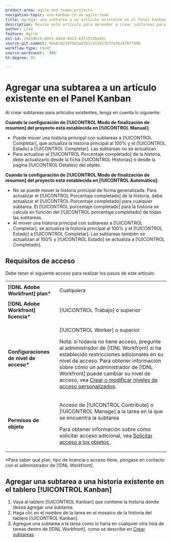```yaml
---
product-area: agile-and-teams;projects
navigation-topic: use-kanban-in-an-agile-team
title: Agregar una subtarea a un artículo existente en el Panel Kanban
description: Revise este artículo para aprender a crear subtareas para historias existentes en el Panel Kanban.
author: Lisa
feature: Agile
exl-id: c6610616-80e5-4ded-9d23-63f15536e45c
source-git-commit: 9da0c8234f563a0202cd15017b37a341476f7406
workflow-type: tm+mt
source-wordcount: '366'
ht-degree: 0%

---
```


# Agregar una subtarea a un artículo existente en el Panel Kanban

Al crear subtareas para artículos existentes, tenga en cuenta lo siguiente:

**Cuando la configuración de [!UICONTROL Modo de finalización de resumen] del proyecto está establecida en [!UICONTROL Manual]:**

* Puede mover una historia principal con subtareas a [!UICONTROL Completar], que actualiza la historia principal al 100% y el [!UICONTROL Estado] a [!UICONTROL Completar]. Las subtareas no se actualizan.
* Para actualizar el [!UICONTROL Porcentaje completado] de la historia, debe actualizarlo desde la ficha [!UICONTROL Historias] o desde la página [!UICONTROL Detalles] del objeto.

**Cuando la configuración de [!UICONTROL Modo de finalización de resumen] del proyecto está establecida en [!UICONTROL Automático]:**

* No se puede mover la historia principal de forma generalizada. Para actualizar el [!UICONTROL Porcentaje completado] de la historia, debe actualizar el [!UICONTROL Porcentaje completado] para cualquier subtarea. El [!UICONTROL porcentaje completado] para la historia se calcula en función del [!UICONTROL porcentaje completado] de todas las subtareas.
* Al mover una historia principal con subtareas a [!UICONTROL Completar], se actualiza la historia principal al 100% y el [!UICONTROL Estado] a [!UICONTROL Completar]. Las subtareas también se actualizan al 100% y [!UICONTROL Estado] se actualiza a [!UICONTROL Completado].

## Requisitos de acceso

Debe tener el siguiente acceso para realizar los pasos de este artículo:

<table style="table-layout:auto"> 
 <col> 
 <col> 
 <tbody> 
  <tr> 
   <td role="rowheader"><strong>[!DNL Adobe Workfront] plan*</strong></td> 
   <td> <p>Cualquiera</p> </td> 
  </tr> 
  <tr> 
   <td role="rowheader"><strong>[!DNL Adobe Workfront] licencia*</strong></td> 
   <td> <p>[!UICONTROL Trabajo] o superior</p> </td> 
  </tr> 
  <tr> 
   <td role="rowheader"><strong>Configuraciones de nivel de acceso*</strong></td> 
   <td> <p>[!UICONTROL Worker] o superior</p> <p>Nota: si todavía no tiene acceso, pregunte al administrador de [!DNL Workfront] si ha establecido restricciones adicionales en su nivel de acceso. Para obtener información sobre cómo un administrador de [!DNL Workfront] puede cambiar su nivel de acceso, vea <a href="../../administration-and-setup/add-users/configure-and-grant-access/create-modify-access-levels.md" class="MCXref xref">Crear o modificar niveles de acceso personalizados</a>.</p> </td> 
  </tr> 
  <tr> 
   <td role="rowheader"><strong>Permisos de objeto</strong></td> 
   <td> <p>Acceso de [!UICONTROL Contribute] o [!UICONTROL Manage] a la tarea en la que se encuentra la subtarea</p> <p>Para obtener información sobre cómo solicitar acceso adicional, vea <a href="../../workfront-basics/grant-and-request-access-to-objects/request-access.md" class="MCXref xref">Solicitar acceso a los objetos </a>.</p> </td> 
  </tr> 
 </tbody> 
</table>

&#42;Para saber qué plan, tipo de licencia o acceso tiene, póngase en contacto con el administrador de [!DNL Workfront].

## Agregar una subtarea a una historia existente en el tablero [!UICONTROL Kanban]

1. Vaya al tablero [!UICONTROL Kanban] que contiene la historia donde desea agregar una subtarea.
1. Haga clic en el nombre de la tarea en el mosaico de la historia del tablero [!UICONTROL Kanban].
1. Agregue una subtarea a la tarea como lo haría en cualquier otra lista de tareas dentro de [!DNL Workfront], como se describe en [Crear subtareas](../../manage-work/tasks/create-tasks/create-subtasks.md).
